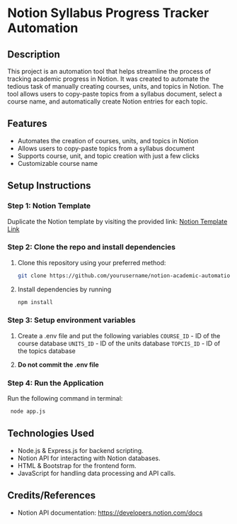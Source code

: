 # Notion Syllabus Progress Tracker Automation

Description
------------

This project is an automation tool that helps streamline the process of tracking academic progress in Notion. It was created to automate the tedious task of manually creating courses, units, and topics in Notion. The tool allows users to copy-paste topics from a syllabus document, select a course name, and automatically create Notion entries for each topic.

Features
--------

* Automates the creation of courses, units, and topics in Notion
* Allows users to copy-paste topics from a syllabus document
* Supports course, unit, and topic creation with just a few clicks
* Customizable course name

## Setup Instructions

### Step 1: Notion Template 
Duplicate the Notion template by visiting the provided link: [Notion Template Link](https://rashi-raturi.notion.site/syllabus-template)

### Step 2: Clone the repo and install dependencies
1. Clone this repository using your preferred method:
   ```bash
   git clone https://github.com/yourusername/notion-academic-automation.git
   
2. Install dependencies by running
   ```bash
   npm install

### Step 3: Setup environment variables
 1. Create a .env file and put the following variables
    `COURSE_ID` - ID of the course database
    `UNITS_ID` - ID of the units database
    `TOPCIS_ID` - ID of the topics database

2. **Do not commit the .env file**

### Step 4: Run the Application
  Run the following command in terminal:
  ```bash
   node app.js
```

Technologies Used
------------------
* Node.js & Express.js for backend scripting.
* Notion API for interacting with Notion databases.
* HTML & Bootstrap for the frontend form.
* JavaScript for handling data processing and API calls.

Credits/References
-------------------

* Notion API documentation: <https://developers.notion.com/docs>


